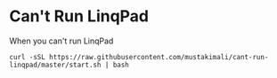 # Can't Run LinqPad

When you can't run LinqPad

```
curl -sSL https://raw.githubusercontent.com/mustakimali/cant-run-linqpad/master/start.sh | bash
```